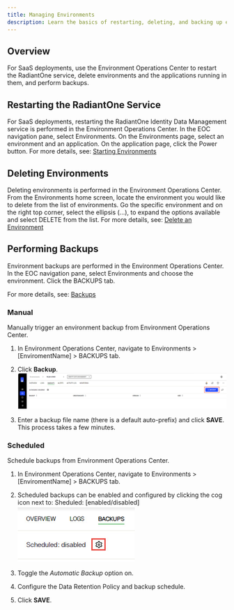 ```yaml
---
title: Managing Environments
description: Learn the basics of restarting, deleting, and backing up environments.
---
```


## Overview

For SaaS deployments, use the Environment Operations Center to restart the RadiantOne service, delete environments and the applications running in them, and perform backups.

## Restarting the RadiantOne Service

For SaaS deployments, restarting the RadiantOne Identity Data Management service is performed in the Environment Operations Center. In the EOC navigation pane, select Environments. On the Environments page, select an environment and an application. On the application page, click the Power button. For more details, see: [Starting Environments](/../../eoc/latest/environments/environment-overview/stop-and-start-environment)

## Deleting Environments

Deleting environments is performed in the Environment Operations Center. From the Environments home screen, locate the environment you would like to delete from the list of environments. Go the specific environment and on the right top corner, select the ellipsis (...), to expand the options available and select DELETE from the list. For more details, see: [Delete an Environment](/../../eoc/latest/environments/environment-overview/delete-an-environment)

## Performing Backups

Environment backups are performed in the Environment Operations Center. In the EOC navigation pane, select Environments and choose the environment. Click the BACKUPS tab.

For more details, see: [Backups](/../../eoc/latest/environments/backup-and-restore/create-backup)

### Manual

Manually trigger an environment backup from Environment Operations Center.

1. In Environment Operations Center, navigate to Environments > [EnviromentName] > BACKUPS tab.
1. Click **Backup**.
  ![Create a Backup](Media/backup-env.jpg)

1. Enter a backup file name (there is a default auto-prefix) and click **SAVE**. This process takes a few minutes.


### Scheduled

Schedule backups from Environment Operations Center.

1. In Environment Operations Center, navigate to Environments > [EnviromentName] > BACKUPS tab.
1. Scheduled backups can be enabled and configured by clicking the cog icon next to: Sheduled: [enabled/disabled]
 ![Scheduling Backups](Media/schedule-backups.jpg)

1. Toggle the *Automatic Backup* option on.
1. Configure the Data Retention Policy and backup schedule.
1. Click **SAVE**.
